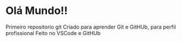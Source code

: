 # Olá Mundo!!
 Primeiro repositorio git
 Criado para aprender Git e GitHUb, para perfil profissional
 Feito no VSCode e GitHUb
 